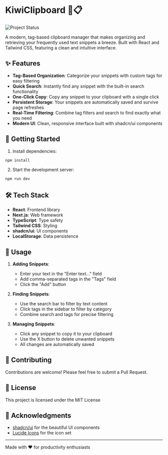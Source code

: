 # KiwiClipboard 🥝📋
![Project Status](https://img.shields.io/badge/Project_Status-Beta-yellow)

A modern, tag-based clipboard manager that makes organizing and retrieving your frequently used text snippets a breeze. Built with React and Tailwind CSS, featuring a clean and intuitive interface.


## ✨ Features

- **Tag-Based Organization**: Categorize your snippets with custom tags for easy filtering
- **Quick Search**: Instantly find any snippet with the built-in search functionality
- **One-Click Copy**: Copy any snippet to your clipboard with a single click
- **Persistent Storage**: Your snippets are automatically saved and survive page refreshes
- **Real-Time Filtering**: Combine tag filters and search to find exactly what you need
- **Modern UI**: Clean, responsive interface built with shadcn/ui components

## 🚀 Getting Started

1. Install dependencies:
```bash
npm install
```

2. Start the development server:
```bash
npm run dev
```

## 🛠️ Tech Stack

- **React**: Frontend library
- **Next.js**: Web framework
- **TypeScript**: Type safety
- **Tailwind CSS**: Styling
- **shadcn/ui**: UI components
- **LocalStorage**: Data persistence

## 📝 Usage

1. **Adding Snippets**:
   - Enter your text in the "Enter text..." field
   - Add comma-separated tags in the "Tags" field
   - Click the "Add" button

2. **Finding Snippets**:
   - Use the search bar to filter by text content
   - Click tags in the sidebar to filter by category
   - Combine search and tags for precise filtering

3. **Managing Snippets**:
   - Click any snippet to copy it to your clipboard
   - Use the X button to delete unwanted snippets
   - All changes are automatically saved

## 🤝 Contributing

Contributions are welcome! Please feel free to submit a Pull Request.

## 📄 License

This project is licensed under the MIT License

## 🙏 Acknowledgments

- [shadcn/ui](https://ui.shadcn.com/) for the beautiful UI components
- [Lucide Icons](https://lucide.dev/) for the icon set

---

Made with ❤️ for productivity enthusiasts